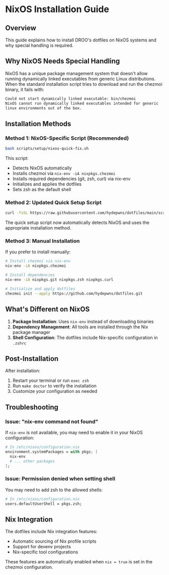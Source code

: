 # NixOS Installation Guide

## Overview

This guide explains how to install DROO's dotfiles on NixOS systems and why special handling is required.

## Why NixOS Needs Special Handling

NixOS has a unique package management system that doesn't allow running dynamically linked executables from generic Linux distributions. When the standard installation script tries to download and run the chezmoi binary, it fails with:

```bash
Could not start dynamically linked executable: bin/chezmoi
NixOS cannot run dynamically linked executables intended for generic
linux environments out of the box.
```

## Installation Methods

### Method 1: NixOS-Specific Script (Recommended)

```bash
bash scripts/setup/nixos-quick-fix.sh
```

This script:

- Detects NixOS automatically
- Installs chezmoi via `nix-env -iA nixpkgs.chezmoi`
- Installs required dependencies (git, zsh, curl) via nix-env
- Initializes and applies the dotfiles
- Sets zsh as the default shell

### Method 2: Updated Quick Setup Script

```bash
curl -fsSL https://raw.githubusercontent.com/hydepwns/dotfiles/main/scripts/setup/quick-setup.sh | bash
```

The quick setup script now automatically detects NixOS and uses the appropriate installation method.

### Method 3: Manual Installation

If you prefer to install manually:

```bash
# Install chezmoi via nix-env
nix-env -iA nixpkgs.chezmoi

# Install dependencies
nix-env -iA nixpkgs.git nixpkgs.zsh nixpkgs.curl

# Initialize and apply dotfiles
chezmoi init --apply https://github.com/hydepwns/dotfiles.git
```

## What's Different on NixOS

1. **Package Installation**: Uses `nix-env` instead of downloading binaries
2. **Dependency Management**: All tools are installed through the Nix package manager
3. **Shell Configuration**: The dotfiles include Nix-specific configuration in `.zshrc`

## Post-Installation

After installation:

1. Restart your terminal or run `exec zsh`
2. Run `make doctor` to verify the installation
3. Customize your configuration as needed

## Troubleshooting

### Issue: "nix-env command not found"

If `nix-env` is not available, you may need to enable it in your NixOS configuration:

```nix
# In /etc/nixos/configuration.nix
environment.systemPackages = with pkgs; [
  nix-env
  # ... other packages
];
```

### Issue: Permission denied when setting shell

You may need to add zsh to the allowed shells:

```nix
# In /etc/nixos/configuration.nix
users.defaultUserShell = pkgs.zsh;
```

## Nix Integration

The dotfiles include Nix integration features:

- Automatic sourcing of Nix profile scripts
- Support for devenv projects
- Nix-specific tool configurations

These features are automatically enabled when `nix = true` is set in the chezmoi configuration.
